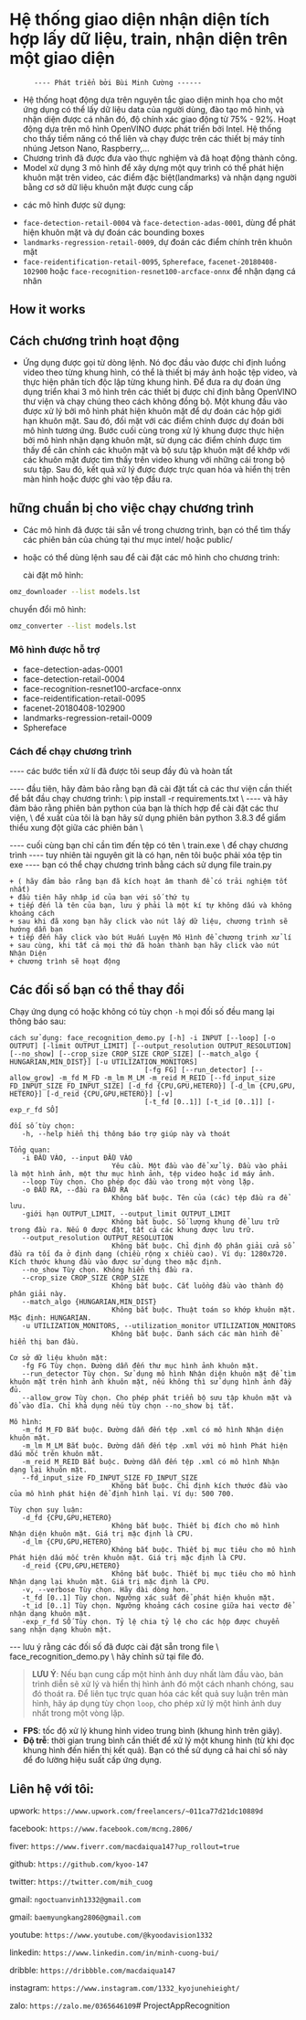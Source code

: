 # Hệ thống giao diện nhận diện tích hợp lấy dữ liệu, train, nhận diện trên một giao diện
          ---- Phát triển bởi Bùi Minh Cường ------



- Hệ thống hoạt động dựa trên nguyên tắc giao diện minh họa cho một ứng dụng
có thể lấy dữ liệu data của người dùng, đào tạo mô hình, và nhận diện được 
cá nhân đó, độ chính xác giao động từ 75% - 92%. Hoạt động dựa trên mô hình 
OpenVINO được phát triển bởi Intel. Hệ thống cho thấy tiềm năng có thể liên 
và chạy được trên các thiết bị máy tính nhúng Jetson Nano, Raspberry,...
- Chương trình đã được đưa vào thực nghiệm và đã hoạt động thành công.
- Model xử dụng 3 mô hình để xây dựng một quy trình có thể phát hiện khuôn 
mặt trên video, các điểm đặc biệt(landmarks) và nhận dạng người bằng cơ sở 
dữ liệu khuôn mặt được cung cấp

+ các mô hình được sử dụng: 
* `face-detection-retail-0004` và `face-detection-adas-0001`, dùng để phát 
hiện khuôn mặt và dự đoán các bounding boxes
* `landmarks-regression-retail-0009`, dự đoán các điểm chính trên khuôn mặt
* `face-reidentification-retail-0095`, `Sphereface`, `facenet-20180408-102900` hoặc `face-recognition-resnet100-arcface-onnx` để nhận dạng cá nhân

## How it works
## Cách chương trình hoạt động

- Ứng dụng được gọi từ dòng lệnh. Nó đọc đầu vào được chỉ định
luồng video theo từng khung hình, có thể là thiết bị máy ảnh hoặc tệp video,
và thực hiện phân tích độc lập từng khung hình. Để đưa ra dự đoán
ứng dụng triển khai 3 mô hình trên các thiết bị được chỉ định bằng OpenVINO
thư viện và chạy chúng theo cách không đồng bộ. Một khung đầu vào được xử lý bởi
mô hình phát hiện khuôn mặt để dự đoán các hộp giới hạn khuôn mặt. Sau đó, đối mặt với các điểm chính
được dự đoán bởi mô hình tương ứng. Bước cuối cùng trong xử lý khung
được thực hiện bởi mô hình nhận dạng khuôn mặt, sử dụng các điểm chính được tìm thấy
để căn chỉnh các khuôn mặt và bộ sưu tập khuôn mặt để khớp với các khuôn mặt được tìm thấy trên video
khung với những cái trong bộ sưu tập. Sau đó, kết quả xử lý được
được trực quan hóa và hiển thị trên màn hình hoặc được ghi vào tệp đầu ra.


## hững chuẩn bị cho việc chạy chương trình

- Các mô hình đã được tải sẵn về trong chương trình, bạn có thể tìm thấy các phiên bản của chúng tại
thư mục intel/ hoặc public/
- hoặc có thể dùng lệnh sau để cài đặt các mô hình cho chương trinh:

  cài đặt mô hình:

```sh
omz_downloader --list models.lst
```

  chuyển đổi mô hình:

```sh
omz_converter --list models.lst
```

### Mô hình được hỗ trợ

* face-detection-adas-0001
* face-detection-retail-0004
* face-recognition-resnet100-arcface-onnx
* face-reidentification-retail-0095
* facenet-20180408-102900
* landmarks-regression-retail-0009
* Sphereface

### Cách để chạy chương trình

---- các bước tiền xử lí đã được tôi seup đầy đủ và hoàn tất

---- đầu tiên, hãy đảm bảo rằng bạn đã cài đặt tất cả các thư viện cần thiết
để bắt đầu chạy chương trình:
          \\ pip install -r requirements.txt \\
---- và hãy đảm bảo rằng phiên bản python của bạn là thích hợp để cài đặt các thư 
viện, \\ đề xuất của tôi là bạn hãy sử dụng phiên bản python 3.8.3 để giẩm thiểu 
xung đột giữa các phiên bản \\

---- cuối cùng bạn chỉ cần tìm đến tệp có tên \\ train.exe \\ để chạy chương trình
---- tuy nhiên tài nguyên git là có hạn, nên tôi buộc phải xóa tệp tin exe
---- bạn có thể chạy chương trình bằng cách sử dụng file train.py

    + ( hãy đảm bảo rằng bạn đã kích hoạt âm thanh để có trải nghiệm tốt nhất)
    + đầu tiên hãy nhâp id của bạn với số thứ tụ
    + tiếp đến là tên của bạn, lưu ý phải là một kí tự không dấu và không khoảng cách
    + sau khi đã xong bạn hãy click vào nút lấy dữ liệu, chương trình sẽ hướng dẫn bạn
    + tiếp đến hãy click vào bút Huấn Luyện Mô Hình để chương trinh xử lí
    + sau cùng, khi tất cả mọi thứ đã hoàn thành bạn hãy click vào nút Nhận Diện
    + chương trình sẽ hoạt động

## Các đối số bạn có thể thay đổi 

Chạy ứng dụng có hoặc không có tùy chọn `-h`
mọi đối số đều mang lại thông báo sau:

```
cách sử dụng: face_recognition_demo.py [-h] -i INPUT [--loop] [-o OUTPUT] [-limit OUTPUT_LIMIT] [--output_resolution OUTPUT_RESOLUTION] [--no_show] [--crop_size CROP_SIZE CROP_SIZE] [--match_algo { HUNGARIAN,MIN_DIST}] [-u UTILIZATION_MONITORS]
                                 [-fg FG] [--run_detector] [--allow_grow] -m_fd M_FD -m_lm M_LM -m_reid M_REID [--fd_input_size FD_INPUT_SIZE FD_INPUT_SIZE] [-d_fd {CPU,GPU,HETERO}] [-d_lm {CPU,GPU, HETERO}] [-d_reid {CPU,GPU,HETERO}] [-v]
                                 [-t_fd [0..1]] [-t_id [0..1]] [-exp_r_fd SỐ]

đối số tùy chọn:
   -h, --help hiển thị thông báo trợ giúp này và thoát

Tổng quan:
   -i ĐẦU VÀO, --input ĐẦU VÀO
                         Yêu cầu. Một đầu vào để xử lý. Đầu vào phải là một hình ảnh, một thư mục hình ảnh, tệp video hoặc id máy ảnh.
   --loop Tùy chọn. Cho phép đọc đầu vào trong một vòng lặp.
   -o ĐẦU RA, --đầu ra ĐẦU RA
                         Không bắt buộc. Tên của (các) tệp đầu ra để lưu.
   -giới hạn OUTPUT_LIMIT, --output_limit OUTPUT_LIMIT
                         Không bắt buộc. Số lượng khung để lưu trữ trong đầu ra. Nếu 0 được đặt, tất cả các khung được lưu trữ.
   --output_resolution OUTPUT_RESOLUTION
                         Không bắt buộc. Chỉ định độ phân giải cửa sổ đầu ra tối đa ở định dạng (chiều rộng x chiều cao). Ví dụ: 1280x720. Kích thước khung đầu vào được sử dụng theo mặc định.
   --no_show Tùy chọn. Không hiển thị đầu ra.
   --crop_size CROP_SIZE CROP_SIZE
                         Không bắt buộc. Cắt luồng đầu vào thành độ phân giải này.
   --match_algo {HUNGARIAN,MIN_DIST}
                         Không bắt buộc. Thuật toán so khớp khuôn mặt. Mặc định: HUNGARIAN.
   -u UTILIZATION_MONITORS, --utilization_monitor UTILIZATION_MONITORS
                         Không bắt buộc. Danh sách các màn hình để hiển thị ban đầu.

Cơ sở dữ liệu khuôn mặt:
   -fg FG Tùy chọn. Đường dẫn đến thư mục hình ảnh khuôn mặt.
   --run_detector Tùy chọn. Sử dụng mô hình Nhận diện khuôn mặt để tìm khuôn mặt trên hình ảnh khuôn mặt, nếu không thì sử dụng hình ảnh đầy đủ.
   --allow_grow Tùy chọn. Cho phép phát triển bộ sưu tập khuôn mặt và đổ vào đĩa. Chỉ khả dụng nếu tùy chọn --no_show bị tắt.

Mô hình:
   -m_fd M_FD Bắt buộc. Đường dẫn đến tệp .xml có mô hình Nhận diện khuôn mặt.
   -m_lm M_LM Bắt buộc. Đường dẫn đến tệp .xml với mô hình Phát hiện dấu mốc trên khuôn mặt.
   -m_reid M_REID Bắt buộc. Đường dẫn đến tệp .xml có mô hình Nhận dạng lại khuôn mặt.
   --fd_input_size FD_INPUT_SIZE FD_INPUT_SIZE
                         Không bắt buộc. Chỉ định kích thước đầu vào của mô hình phát hiện để định hình lại. Ví dụ: 500 700.

Tùy chọn suy luận:
   -d_fd {CPU,GPU,HETERO}
                         Không bắt buộc. Thiết bị đích cho mô hình Nhận diện khuôn mặt. Giá trị mặc định là CPU.
   -d_lm {CPU,GPU,HETERO}
                         Không bắt buộc. Thiết bị mục tiêu cho mô hình Phát hiện dấu mốc trên khuôn mặt. Giá trị mặc định là CPU.
   -d_reid {CPU,GPU,HETERO}
                         Không bắt buộc. Thiết bị mục tiêu cho mô hình Nhận dạng lại khuôn mặt. Giá trị mặc định là CPU.
   -v, --verbose Tùy chọn. Hãy dài dòng hơn.
   -t_fd [0..1] Tùy chọn. Ngưỡng xác suất để phát hiện khuôn mặt.
   -t_id [0..1] Tùy chọn. Ngưỡng khoảng cách cosine giữa hai vectơ để nhận dạng khuôn mặt.
   -exp_r_fd SỐ Tùy chọn. Tỷ lệ chia tỷ lệ cho các hộp được chuyển sang nhận dạng khuôn mặt.
```

--- lưu ý rằng các đối số đã được cài đặt sẵn trong file \\ face_recognition_demo.py \\
      hãy chỉnh sử tại file đó.



>**LƯU Ý**: Nếu bạn cung cấp một hình ảnh duy nhất làm đầu vào, bản trình diễn sẽ xử lý và hiển thị hình ảnh đó một cách nhanh chóng, sau đó thoát ra. Để liên tục trực quan hóa các kết quả suy luận trên màn hình, hãy áp dụng tùy chọn `loop`, cho phép xử lý một hình ảnh duy nhất trong một vòng lặp.

* **FPS**: tốc độ xử lý khung hình video trung bình (khung hình trên giây).
* **Độ trễ**: thời gian trung bình cần thiết để xử lý một khung hình (từ khi đọc khung hình đến hiển thị kết quả).
Bạn có thể sử dụng cả hai chỉ số này để đo lường hiệu suất cấp ứng dụng.

##  Liên hệ với tôi:
upwork: ``` https://www.upwork.com/freelancers/~011ca77d21dc10889d  ```

facebook: ``` https://www.facebook.com/mcng.2806/ ```

fiver: ``` https://www.fiverr.com/macdaiqua147?up_rollout=true ```

github: ``` https://github.com/kyoo-147 ```

twitter: ``` https://twitter.com/mih_cuog ```

gmail: ``` ngoctuanvinh1332@gmail.com ```

gmail: ``` baemyungkang2806@gmail.com ```

youtube: ``` https://www.youtube.com/@kyoodavision1332 ```

linkedin: ``` https://www.linkedin.com/in/minh-cuong-bui/ ```

dribble: ``` https://dribbble.com/macdaiqua147 ```

instagram: ``` https://www.instagram.com/1332_kyojunehieight/ ```

zalo: ``` https://zalo.me/0365646109 ```# ProjectAppRecognition
